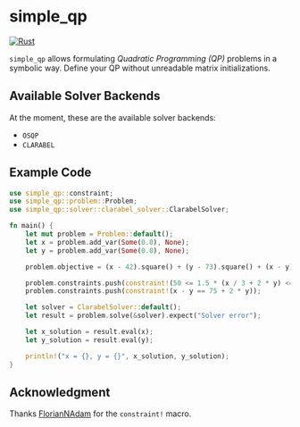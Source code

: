 # simple_qp

[![Rust](https://github.com/Deepthought73/simple_qp/workflows/Rust/badge.svg)](https://github.com/FlorianNAdam/iprint-rs/actions)

`simple_qp` allows formulating *Quadratic Programming (QP)* problems in a symbolic way.
Define your QP without unreadable matrix initializations.

## Available Solver Backends

At the moment, these are the available solver backends:
- `OSQP`
- `CLARABEL`

## Example Code

```rust
use simple_qp::constraint;
use simple_qp::problem::Problem;
use simple_qp::solver::clarabel_solver::ClarabelSolver;

fn main() {
    let mut problem = Problem::default();
    let x = problem.add_var(Some(0.0), None);
    let y = problem.add_var(Some(0.0), None);

    problem.objective = (x - 42).square() + (y - 73).square() + (x - y).square();

    problem.constraints.push(constraint!(50 <= 1.5 * (x / 3 + 2 * y) <= 100));
    problem.constraints.push(constraint!(x - y == 75 + 2 * y));

    let solver = ClarabelSolver::default();
    let result = problem.solve(&solver).expect("Solver error");

    let x_solution = result.eval(x);
    let y_solution = result.eval(y);

    println!("x = {}, y = {}", x_solution, y_solution);
}
```

## Acknowledgment

Thanks [FlorianNAdam](https://github.com/FlorianNAdam) for the `constraint!` macro.
